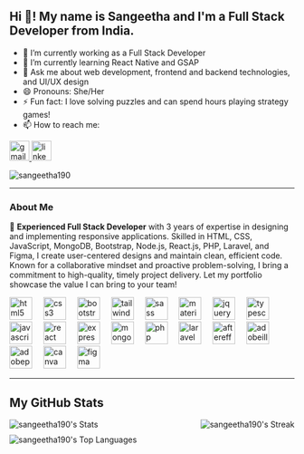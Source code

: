 ## Hi 👋! My name is Sangeetha and I'm a Full Stack Developer from India.

- 🔭 I’m currently working as a Full Stack Developer
- 🌱 I’m currently learning React Native and GSAP
- 💬 Ask me about web development, frontend and backend technologies, and UI/UX design
- 😄 Pronouns: She/Her
- ⚡ Fun fact: I love solving puzzles and can spend hours playing strategy games!
- 📫 How to reach me: 
<!--[LinkedIn](https://www.linkedin.com/in/your-profile) | [Email](mailto:your-email@example.com)-->
  <div align="left">
    <a href="mailto:sangeeswty4@gmail.com">
      <img src="https://img.shields.io/static/v1?message=Gmail&logo=gmail&label=&color=D14836&logoColor=white&labelColor=&style=for-the-badge" height="35" alt="gmail logo"  />
    </a>
    <a href="https://www.linkedin.com/in/sangeetha-v-9609b622a/">
      <img src="https://img.shields.io/static/v1?message=LinkedIn&logo=linkedin&label=&color=0077B5&logoColor=white&labelColor=&style=for-the-badge" height="35" alt="linkedin logo"  />
    </a>
  </div>
<p align="left"> <img src="https://komarev.com/ghpvc/?username=sangeetha190&label=Profile%20views&color=0e75b6&style=flat" alt="sangeetha190" /> </p>

<!--<p align="left"> <a href="https://github.com/ryo-ma/github-profile-trophy"><img src="https://github-profile-trophy.vercel.app/?username=sangeetha190" alt="sangeetha190" /></a> </p>-->

  
---
### About Me

🚀 **Experienced Full Stack Developer** with 3 years of expertise in designing and implementing responsive applications. Skilled in HTML, CSS, JavaScript, MongoDB, Bootstrap, Node.js, React.js, PHP, Laravel, and Figma, I create user-centered designs and maintain clean, efficient code. Known for a collaborative mindset and proactive problem-solving, I bring a commitment to high-quality, timely project delivery. Let my portfolio showcase the value I can bring to your team!

<!--💻 **Technical Skills**:
- **Frontend**: HTML, CSS, JavaScript, Bootstrap, React.js, Tailwind CSS, Material-UI, jQuery
- **Backend**: Node.js, PHP, Laravel, Express
- **Databases**: MongoDB
- **Tools & Platforms**: Figma, Adobe After Effects, Adobe Illustrator, Adobe Photoshop, Canva

🎨 **UI/UX Design**: Passionate about creating seamless and visually appealing user experiences. I leverage my design skills to develop user-centric interfaces that enhance usability and engagement.

🌟 **Portfolio**: Explore my projects and get a glimpse of my work. Let my portfolio showcase my capabilities and dedication to excellence in web development.-->

<div align="left">
  <img src="https://skillicons.dev/icons?i=html" height="40" alt="html5 logo"  />
  <img width="12" />
  <img src="https://skillicons.dev/icons?i=css" height="40" alt="css3 logo"  />
  <img width="12" />
  <img src="https://skillicons.dev/icons?i=bootstrap" height="40" alt="bootstrap logo"  />
  <img width="12" />
  <img src="https://skillicons.dev/icons?i=tailwind" height="40" alt="tailwindcss logo"  />
  <img width="12" />
  <img src="https://skillicons.dev/icons?i=sass" height="40" alt="sass logo"  />
  <img width="12" />
  <img src="https://skillicons.dev/icons?i=materialui" height="40" alt="materialui logo"  />
  <img width="12" />
  <img src="https://skillicons.dev/icons?i=jquery" height="40" alt="jquery logo"  />
  <img width="12" />
  <img src="https://cdn.jsdelivr.net/gh/devicons/devicon/icons/typescript/typescript-original.svg" height="40" alt="typescript logo"  />
  <img width="12" />
  <img src="https://cdn.jsdelivr.net/gh/devicons/devicon/icons/javascript/javascript-original.svg" height="40" alt="javascript logo"  />
  <img width="12" />
  <img src="https://skillicons.dev/icons?i=react" height="40" alt="react logo"  />
  <img width="12" />
  <img src="https://skillicons.dev/icons?i=express" height="40" alt="express logo"  />
  <img width="12" />
  <img src="https://skillicons.dev/icons?i=mongodb" height="40" alt="mongodb logo"  />
  <img width="12" />
  <img src="https://skillicons.dev/icons?i=php" height="40" alt="php logo"  />
  <img width="12" />
  <img src="https://skillicons.dev/icons?i=laravel" height="40" alt="laravel logo"  />
  <img width="12" />
  <img src="https://cdn.jsdelivr.net/gh/devicons/devicon/icons/aftereffects/aftereffects-original.svg" height="40" alt="aftereffects logo"  />
  <img width="12" />
  <img src="https://skillicons.dev/icons?i=ai" height="40" alt="adobeillustrator logo"  />
  <img width="12" />
  <img src="https://skillicons.dev/icons?i=ps" height="40" alt="adobephotoshop logo"  />
  <img width="12" />
  <img src="https://cdn.simpleicons.org/canva/00C4CC" height="40" alt="canva logo"  />
  <img width="12" />
  <img src="https://skillicons.dev/icons?i=figma" height="40" alt="figma logo"  />
</div>



---
## My GitHub Stats
<!--
![sangeetha190's Top Languages](https://github-readme-stats.vercel.app/api/top-langs/?username=sangeetha190&theme=radical&show_icons=true&hide_border=false&layout=compact)
![sangeetha190's Stats](https://github-readme-stats.vercel.app/api?username=sangeetha190&theme=radical&show_icons=true&hide_border=false&count_private=true)
![sangeetha190's Streak](https://github-readme-streak-stats.herokuapp.com/?user=sangeetha190&theme=radical&hide_border=false)-->


<div style="display: flex; justify-content: space-between;">
  <img src="https://github-readme-stats.vercel.app/api?username=sangeetha190&theme=radical&show_icons=true&hide_border=false&count_private=true" alt="sangeetha190's Stats" style="margin-right: 10px;">
  <img src="https://github-readme-streak-stats.herokuapp.com/?user=sangeetha190&theme=radical&hide_border=false" alt="sangeetha190's Streak" style="margin-left: 10px;">
</div>

<div style="margin-top: 10px;">
  <img src="https://github-readme-stats.vercel.app/api/top-langs/?username=sangeetha190&theme=radical&show_icons=true&hide_border=false&layout=compact" alt="sangeetha190's Top Languages">
</div>

